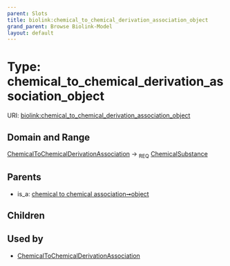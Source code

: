 ```yaml
---
parent: Slots
title: biolink:chemical_to_chemical_derivation_association_object
grand_parent: Browse Biolink-Model
layout: default
---
```


# Type: chemical_to_chemical_derivation_association_object




URI: [biolink:chemical_to_chemical_derivation_association_object](https://w3id.org/biolink/vocab/chemical_to_chemical_derivation_association_object)

## Domain and Range

[ChemicalToChemicalDerivationAssociation](ChemicalToChemicalDerivationAssociation.md) ->  <sub>REQ</sub> [ChemicalSubstance](ChemicalSubstance.md)

## Parents

 *  is_a: [chemical to chemical association➞object](chemical_to_chemical_association_object.md)

## Children


## Used by

 * [ChemicalToChemicalDerivationAssociation](ChemicalToChemicalDerivationAssociation.md)
